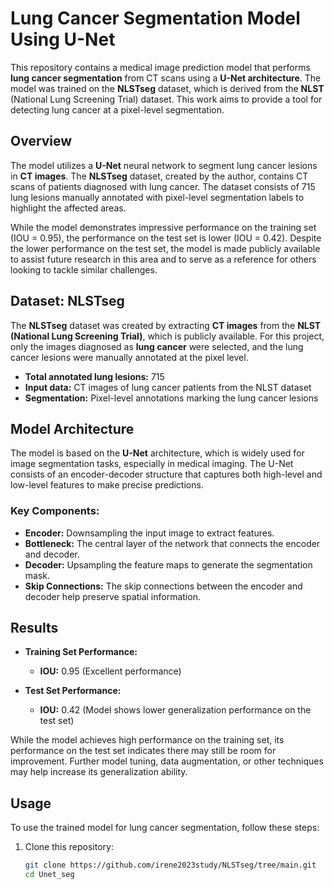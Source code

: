 # Lung Cancer Segmentation Model Using U-Net

This repository contains a medical image prediction model that performs **lung cancer segmentation** from CT scans using a **U-Net architecture**. The model was trained on the **NLSTseg** dataset, which is derived from the **NLST** (National Lung Screening Trial) dataset. This work aims to provide a tool for detecting lung cancer at a pixel-level segmentation.

## Overview

The model utilizes a **U-Net** neural network to segment lung cancer lesions in **CT images**. The **NLSTseg** dataset, created by the author, contains CT scans of patients diagnosed with lung cancer. The dataset consists of 715 lung lesions manually annotated with pixel-level segmentation labels to highlight the affected areas.

While the model demonstrates impressive performance on the training set (IOU = 0.95), the performance on the test set is lower (IOU = 0.42). Despite the lower performance on the test set, the model is made publicly available to assist future research in this area and to serve as a reference for others looking to tackle similar challenges.

## Dataset: NLSTseg

The **NLSTseg** dataset was created by extracting **CT images** from the **NLST (National Lung Screening Trial)**, which is publicly available. For this project, only the images diagnosed as **lung cancer** were selected, and the lung cancer lesions were manually annotated at the pixel level.

- **Total annotated lung lesions:** 715
- **Input data:** CT images of lung cancer patients from the NLST dataset
- **Segmentation:** Pixel-level annotations marking the lung cancer lesions

## Model Architecture

The model is based on the **U-Net** architecture, which is widely used for image segmentation tasks, especially in medical imaging. The U-Net consists of an encoder-decoder structure that captures both high-level and low-level features to make precise predictions.

### Key Components:
- **Encoder:** Downsampling the input image to extract features.
- **Bottleneck:** The central layer of the network that connects the encoder and decoder.
- **Decoder:** Upsampling the feature maps to generate the segmentation mask.
- **Skip Connections:** The skip connections between the encoder and decoder help preserve spatial information.

## Results

- **Training Set Performance:**
  - **IOU:** 0.95 (Excellent performance)
  
- **Test Set Performance:**
  - **IOU:** 0.42 (Model shows lower generalization performance on the test set)

While the model achieves high performance on the training set, its performance on the test set indicates there may still be room for improvement. Further model tuning, data augmentation, or other techniques may help increase its generalization ability.

## Usage

To use the trained model for lung cancer segmentation, follow these steps:

1. Clone this repository:
   ```bash
   git clone https://github.com/irene2023study/NLSTseg/tree/main.git
   cd Unet_seg
